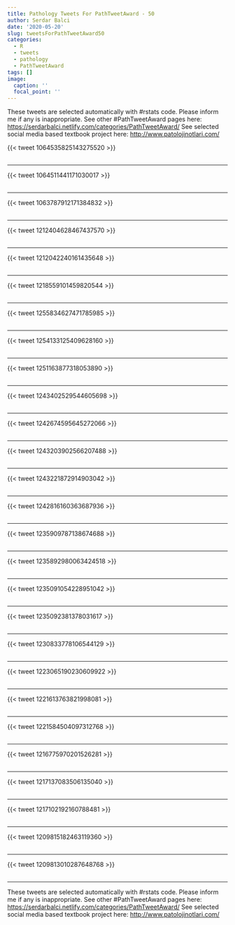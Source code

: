 ```yaml
---
title: Pathology Tweets For PathTweetAward - 50
author: Serdar Balci
date: '2020-05-20'
slug: tweetsForPathTweetAward50
categories:
  - R
  - tweets
  - pathology
  - PathTweetAward
tags: []
image:
  caption: ''
  focal_point: ''
---
```



These tweets are selected automatically with #rstats code. Please inform me if any is inappropriate.
See other #PathTweetAward pages here: https://serdarbalci.netlify.com/categories/PathTweetAward/ 
See selected social media based textbook project here: http://www.patolojinotlari.com/

{{< tweet 1064535825143275520 >}}
<br>
<br>
<hr>
{{< tweet 1064511441171030017 >}}
<br>
<br>
<hr>
{{< tweet 1063787912171384832 >}}
<br>
<br>
<hr>
{{< tweet 1212404628467437570 >}}
<br>
<br>
<hr>
{{< tweet 1212042240161435648 >}}
<br>
<br>
<hr>
{{< tweet 1218559101459820544 >}}
<br>
<br>
<hr>
{{< tweet 1255834627471785985 >}}
<br>
<br>
<hr>
{{< tweet 1254133125409628160 >}}
<br>
<br>
<hr>
{{< tweet 1251163877318053890 >}}
<br>
<br>
<hr>
{{< tweet 1243402529544605698 >}}
<br>
<br>
<hr>
{{< tweet 1242674595645272066 >}}
<br>
<br>
<hr>
{{< tweet 1243203902566207488 >}}
<br>
<br>
<hr>
{{< tweet 1243221872914903042 >}}
<br>
<br>
<hr>
{{< tweet 1242816160363687936 >}}
<br>
<br>
<hr>
{{< tweet 1235909787138674688 >}}
<br>
<br>
<hr>
{{< tweet 1235892980063424518 >}}
<br>
<br>
<hr>
{{< tweet 1235091054228951042 >}}
<br>
<br>
<hr>
{{< tweet 1235092381378031617 >}}
<br>
<br>
<hr>
{{< tweet 1230833778106544129 >}}
<br>
<br>
<hr>
{{< tweet 1223065190230609922 >}}
<br>
<br>
<hr>
{{< tweet 1221613763821998081 >}}
<br>
<br>
<hr>
{{< tweet 1221584504097312768 >}}
<br>
<br>
<hr>
{{< tweet 1216775970201526281 >}}
<br>
<br>
<hr>
{{< tweet 1217137083506135040 >}}
<br>
<br>
<hr>
{{< tweet 1217102192160788481 >}}
<br>
<br>
<hr>
{{< tweet 1209815182463119360 >}}
<br>
<br>
<hr>
{{< tweet 1209813010287648768 >}}
<br>
<br>
<hr>


These tweets are selected automatically with #rstats code. Please inform me if any is inappropriate.
See other #PathTweetAward pages here: https://serdarbalci.netlify.com/categories/PathTweetAward/ 
See selected social media based textbook project here: http://www.patolojinotlari.com/
